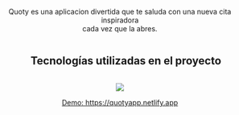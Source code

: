 
<p align="center"> Quoty es una aplicacion divertida que te saluda con una nueva cita inspiradora <br/>cada vez que la abres. </p>

<div>
  
  <ul align="center">
    <h2 style="display: inline-block">Tecnologías utilizadas en el proyecto</h2>
  </ul>
</div>

<p align="center">
  <a href="https://skillicons.dev">
    <img src="https://skillicons.dev/icons?i=css,html,js,react" />
  </a>
</p>

<p align="center">
  <a href="https://quotyapp.netlify.app" target="_blank">Demo: https://quotyapp.netlify.app</a>
</p>
